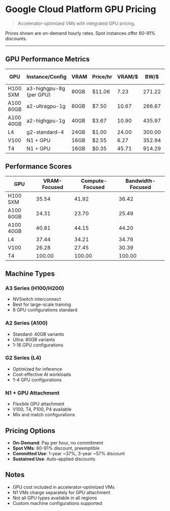 # Google Cloud Platform GPU Pricing

> Accelerator-optimized VMs with integrated GPU pricing.

Prices shown are on-demand hourly rates. Spot instances offer 60-91% discounts.

---

## GPU Performance Metrics

| GPU       | Instance/Config         | VRAM | Price/hr | VRAM/$ | BW/$   | FP16 TFLOPS/$ |
| --------- | ----------------------- | ---- | -------- | ------ | ------ | ------------- |
| H100 SXM  | a3-highgpu-8g (per GPU) | 80GB | $11.06   | 7.23   | 271.22 | 89.41         |
| A100 80GB | a2-ultragpu-1g          | 80GB | $7.50    | 10.67  | 266.67 | 41.60         |
| A100 40GB | a2-highgpu-1g           | 40GB | $3.67    | 10.90  | 435.97 | 85.01         |
| L4        | g2-standard-4           | 24GB | $1.00    | 24.00  | 300.00 | 60.00         |
| V100      | N1 + GPU                | 16GB | $2.55    | 6.27   | 352.94 | 49.02         |
| T4        | N1 + GPU                | 16GB | $0.35    | 45.71  | 914.29 | 185.71        |

## Performance Scores

| GPU       | VRAM-Focused | Compute-Focused | Bandwidth-Focused |
| --------- | ------------ | --------------- | ----------------- |
| H100 SXM  | 35.54        | 41.92           | 36.42             |
| A100 80GB | 24.31        | 23.70           | 25.49             |
| A100 40GB | 40.81        | 44.15           | 44.20             |
| L4        | 37.44        | 34.21           | 34.76             |
| V100      | 26.28        | 27.45           | 30.39             |
| T4        | 100.00       | 100.00          | 100.00            |

## Machine Types

### A3 Series (H100/H200)

- NVSwitch interconnect
- Best for large-scale training
- 8 GPU configurations standard

### A2 Series (A100)

- Standard: 40GB variants
- Ultra: 80GB variants
- 1-16 GPU configurations

### G2 Series (L4)

- Optimized for inference
- Cost-effective AI workloads
- 1-4 GPU configurations

### N1 + GPU Attachment

- Flexible GPU attachment
- V100, T4, P100, P4 available
- Mix and match configurations

## Pricing Options

- **On-Demand**: Pay per hour, no commitment
- **Spot VMs**: 60-91% discount, preemptible
- **Committed Use**: 1-year ~37%, 3-year ~57% discount
- **Sustained Use**: Auto-applied discounts

## Notes

- GPU cost included in accelerator-optimized VMs
- N1 VMs charge separately for GPU attachment
- Not all GPU types available in all regions
- Custom machine configurations supported
